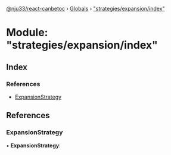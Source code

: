 [@nju33/react-canbetoc](../README.md) › [Globals](../globals.md) › ["strategies/expansion/index"](_strategies_expansion_index_.md)

# Module: "strategies/expansion/index"

## Index

### References

* [ExpansionStrategy](_strategies_expansion_index_.md#expansionstrategy)

## References

###  ExpansionStrategy

• **ExpansionStrategy**:
